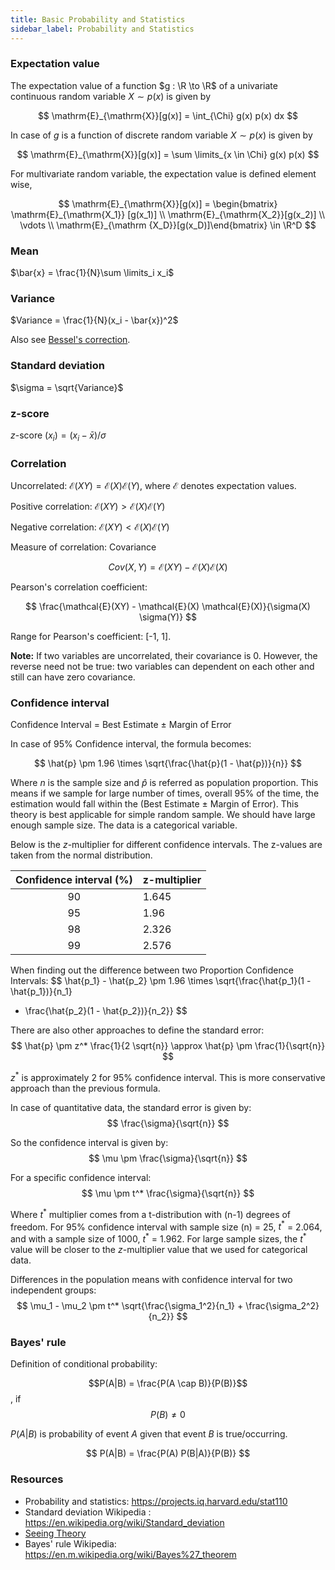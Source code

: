 ```yaml
---
title: Basic Probability and Statistics
sidebar_label: Probability and Statistics
---
```

### Expectation value
The expectation value of a function $g : \R \to \R$ of a univariate continuous
random variable $X \sim p(x)$ is given by

$$
\mathrm{E}_{\mathrm{X}}[g(x)] = \int_{\Chi} g(x) p(x) dx
$$

In case of $g$ is a function of discrete random variable $X \sim p(x)$ is given
by

$$
\mathrm{E}_{\mathrm{X}}[g(x)] = \sum \limits_{x \in \Chi} g(x) p(x)
$$

For multivariate random variable, the expectation value is defined element wise,

$$
\mathrm{E}_{\mathrm{X}}[g(x)] = \begin{bmatrix} \mathrm{E}_{\mathrm{X_1}}
[g(x_1)] \\ \mathrm{E}_{\mathrm{X_2}}[g(x_2)] \\ \vdots \\ \mathrm{E}_{\mathrm
{X_D}}[g(x_D)]\end{bmatrix} \in \R^D
$$

### Mean

$\bar{x} = \frac{1}{N}\sum \limits_i x_i$

### Variance

$Variance = \frac{1}{N}(x_i - \bar{x})^2$

Also see [Bessel's correction](https://en.wikipedia.org/wiki/Bessel%27s_correction).

### Standard deviation
$\sigma = \sqrt{Variance}$

### z-score

$z$-score $(x_i) = (x_i - \bar{x})/\sigma$

### Correlation

Uncorrelated: $\mathcal{E}(XY) = \mathcal{E}(X) \mathcal{E}(Y)$, where
$\mathcal{E}$ denotes expectation values.

Positive correlation: $\mathcal{E}(XY) > \mathcal{E}(X) \mathcal{E}(Y)$

Negative correlation: $\mathcal{E}(XY) < \mathcal{E}(X) \mathcal{E}(Y)$

Measure of correlation: Covariance

$$
Cov(X, Y) = \mathcal{E}(XY) - \mathcal{E}(X) \mathcal{E}(X)
$$

Pearson's correlation coefficient:

$$
\frac{\mathcal{E}(XY) - \mathcal{E}(X) \mathcal{E}(X)}{\sigma(X) \sigma(Y)}
$$

Range for Pearson's coefficient: [-1, 1].

**Note:** If two variables are uncorrelated, their covariance is 0. However, the
reverse need not be true: two variables can dependent on each other and still
can have zero covariance.

### Confidence interval

Confidence Interval = Best Estimate ± Margin of Error

In case of 95% Confidence interval, the formula becomes:

$$
\hat{p} \pm 1.96 \times \sqrt{\frac{\hat{p}(1 - \hat{p})}{n}}
$$

Where $n$ is the sample size and $\hat{p}$ is referred as population proportion.
This means if we sample for large number of times, overall 95% of the time, the
estimation would fall within the (Best Estimate ± Margin of Error). This theory
is best applicable for simple random sample. We should have large enough sample
size. The data is a categorical variable.

Below is the $z$-multiplier for different confidence intervals. The z-values are
taken from the normal distribution.

Confidence interval (%) | z-multiplier
:---------------------: | ------------
90                      | 1.645
95                      | 1.96
98                      | 2.326
99                      | 2.576

When finding out the difference between two Proportion Confidence Intervals:
$$
\hat{p_1} - \hat{p_2} \pm 1.96 \times \sqrt{\frac{\hat{p_1}(1 - \hat{p_1})}{n_1}
+ \frac{\hat{p_2}(1 - \hat{p_2})}{n_2}}
$$

There are also other approaches to define the standard error:
$$
\hat{p} \pm z^* \frac{1}{2 \sqrt{n}} \approx \hat{p} \pm \frac{1}{\sqrt{n}}
$$

$z^*$ is approximately 2 for 95% confidence interval. This is more conservative
approach than the previous formula.

In case of quantitative data, the standard error is given by:
$$
\frac{\sigma}{\sqrt{n}}
$$

So the confidence interval is given by:
$$
\mu \pm \frac{\sigma}{\sqrt{n}}
$$

For a specific confidence interval:
$$
\mu \pm t^* \frac{\sigma}{\sqrt{n}}
$$

Where $t^*$ multiplier comes from a t-distribution with (n-1) degrees of
freedom. For 95% confidence interval with sample size (n) = 25, $t^*$ = 2.064,
and with a sample size of 1000, $t^*$ = 1.962. For large sample sizes, the $t^*$
value will be closer to the $z$-multiplier value that we used for categorical
data.

Differences in the population means with confidence interval for two independent
groups:
$$
\mu_1 - \mu_2 \pm t^* \sqrt{\frac{\sigma_1^2}{n_1} + \frac{\sigma_2^2}{n_2}}
$$

### Bayes' rule

Definition of conditional probability:

$$P(A|B) = \frac{P(A \cap B)}{P(B)}$$, if $$P(B) \neq 0$$

$P(A|B)$ is probability of event $A$ given that event $B$ is true/occurring.

$$
P(A|B) = \frac{P(A) P(B|A)}{P(B)}
$$


### Resources

- Probability and statistics: <https://projects.iq.harvard.edu/stat110>
- Standard deviation Wikipedia : <https://en.wikipedia.org/wiki/Standard_deviation>
- [Seeing Theory](https://seeing-theory.brown.edu)
- Bayes' rule Wikipedia: <https://en.m.wikipedia.org/wiki/Bayes%27_theorem>
